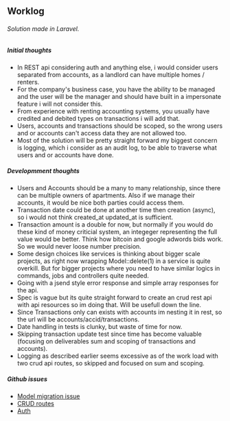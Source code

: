 ## Worklog

###### Solution made in Laravel.

##### Initial thoughts
- In REST api considering auth and anything else, i would consider users separated from accounts, as a landlord can have multiple homes / renters.
- For the company's business case, you have the ability to be managed and the user will be the manager and should have built in a impersonate feature i will not consider this.
- From experience with renting accounting systems, you usually have credited and debited types on transactions i will add that.
- Users, accounts and transactions should be scoped, so the wrong users and or accounts can't access data they are not allowed too.
- Most of the solution will be pretty straight forward my biggest concern is logging, which i consider as an audit log, to be able to traverse what users and or accounts have done.

##### Developmment thoughts
- Users and Accounts should be a many to many relationship, since there can be multiple owners of apartments. Also if we manage their accounts, it would be nice both parties could access them.
- Transaction date could be done at another time then creation (async), so i would not think created_at updated_at is sufficient.
- Transaction amount is a double for now, but normally if you would do these kind of money criticial system, an integeger representing the full value would be better. Think how bitcoin and google adwords bids work. So we would never loose number precision.
- Some design choices like services is thinking about bigger scale projects, as right now wrapping Model::delete(1) in a service is quite overkill. But for bigger projects where you need to have similar logics in commands, jobs and controllers quite needed.
- Going with a jsend style error response and simple array responses for the api.
- Spec is vague but its quite straight forward to create an crud rest api with api resources so im doing that. Will be usefull down the line.
- Since Transactions only can exists with accounts im nesting it  in rest, so the url will be accounts/accid/transactions.
- Date handling in tests is clunky, but waste of time for now.
- Skipping transaction update test since time has become valuable (focusing on deliverables sum and scoping of transactions and accounts).
- Logging as described earlier seems excessive as of the work load with two crud api routes, so skipped and focused on sum and scoping.

##### Github issues
- [Model migration issue](https://github.com/mrhn/Centerplan/issues/1)
- [CRUD routes](https://github.com/mrhn/Centerplan/issues/2)
- [Auth](https://github.com/mrhn/Centerplan/issues/3)
